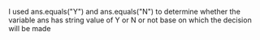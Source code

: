 I used ans.equals("Y") and ans.equals("N") to determine whether the variable ans has string value of Y or N or not base on which the decision will be made
